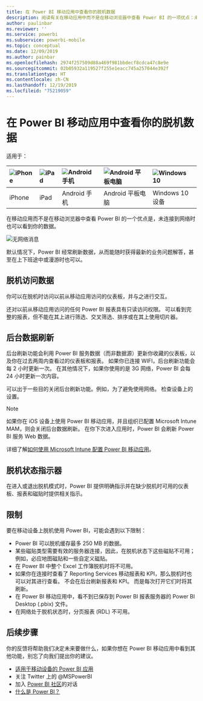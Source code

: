 ```yaml
---
title: 在 Power BI 移动应用中查看你的脱机数据
description: 阅读有关在移动应用中而不是在移动浏览器中查看 Power BI 的一项优点：未连接网络时也可以查看数据。
author: paulinbar
ms.reviewer: ''
ms.service: powerbi
ms.subservice: powerbi-mobile
ms.topic: conceptual
ms.date: 12/09/2019
ms.author: painbar
ms.openlocfilehash: 2974f257509d88a469f981bbdecf8cdca47c8e9e
ms.sourcegitcommit: 02b05932a119527f255e1eacc745a257044e392f
ms.translationtype: HT
ms.contentlocale: zh-CN
ms.lasthandoff: 12/19/2019
ms.locfileid: "75219059"
---
```

# <a name="view-your-data-offline-in-the-power-bi-mobile-apps"></a>在 Power BI 移动应用中查看你的脱机数据
适用于：

| ![iPhone](./media/mobile-apps-offline-data/iphone-logo-50-px.png) | ![iPad](./media/mobile-apps-offline-data/ipad-logo-50-px.png) | ![Android 手机](./media/mobile-apps-offline-data/android-phone-logo-50-px.png) | ![Android 平板电脑](./media/mobile-apps-offline-data/android-tablet-logo-50-px.png) | ![Windows 10](./media/mobile-apps-offline-data/win-10-logo-50-px.png) |
|:--- |:--- |:--- |:--- |:--- |
| iPhone |iPad |Android 手机 |Android 平板电脑 |Windows 10 设备 |

在移动应用而不是在移动浏览器中查看 Power BI 的一个优点是，未连接到网络时也可以看到你的数据。 

![无网络消息](./media/mobile-apps-offline-data/power-bi-iphone-no-network.png)

默认情况下，Power BI 经常刷新数据，从而能随时获得最新的业务问题解答，甚至在上下班途中或漫游时也可以。

## <a name="data-access-while-youre-offline"></a>脱机访问数据
你可以在脱机时访问以前从移动应用访问的仪表板，并与之进行交互。

还对以前从移动应用访问的任何 Power BI 报表具有只读访问权限。 可以看到完整的报表，但不能在其上进行筛选、交叉筛选、排序或在其上使用切片器。

## <a name="background-data-refresh"></a>后台数据刷新
后台刷新功能会利用 Power BI 服务数据（而非数据源）更新你收藏的仪表板，以及你在过去两周内查看过的仪表板和报表。 如果你已连接 WIFI，后台刷新功能会每 2 小时更新一次。 在其他情况下，如果你使用的是 3G 网络，Power BI 会每 24 小时更新一次内容。

可以出于一些目的关闭后台刷新功能。例如，为了避免使用网络。 检查设备上的设置。

> [!NOTE]
> 如果你在 iOS 设备上使用 Power BI 移动应用，并且组织已配置 Microsoft Intune MAM，则会关闭后台数据刷新。 在你下次进入应用时，Power BI 会刷新 Power BI 服务 Web 数据。
> 
> 详细了解[如何使用 Microsoft Intune 配置 Power BI 移动应用](../../service-admin-mobile-intune.md)。 
> 
> 

## <a name="offline-indicators"></a>脱机状态指示器
在进入或退出脱机模式时，Power BI 提供明确指示并在缺少脱机时可用的仪表板、报表和磁贴时提供相关指示。

## <a name="limitations"></a>限制
要在移动设备上脱机使用 Power BI，可能会遇到以下限制：

* Power BI 可以脱机缓存最多 250 MB 的数据。
* 某些磁贴类型需要有效的服务器连接，因此，在脱机状态下这些磁贴不可用；例如，必应地图磁贴和一些自定义磁贴。
* 在 Power BI 中整个 Excel 工作簿脱机时将不可用。
* 如果你在连接时查看了 Reporting Services 移动报表和 KPI，那么脱机时也可以对其进行查看。 不会在后台刷新报表和 KPI。 而是每次打开它们时将其刷新。
* 在 Power BI 移动应用中，看不到已保存到 Power BI 报表服务器的 Power BI Desktop (.pbix) 文件。 
* 在网络处于脱机状态时，分页报表 (RDL) 不可用。

## <a name="next-steps"></a>后续步骤
你的反馈将帮助我们决定未来要做什么，如果你想在 Power BI 移动应用中看到其他功能，别忘了向我们提出你的建议。 

* [适用于移动设备的 Power BI 应用](mobile-apps-for-mobile-devices.md)
* 关注 Twitter 上的 @MSPowerBI
* 加入 [Power BI 社区](https://community.powerbi.com/)的对话
* [什么是 Power BI？](../../fundamentals/power-bi-overview.md)